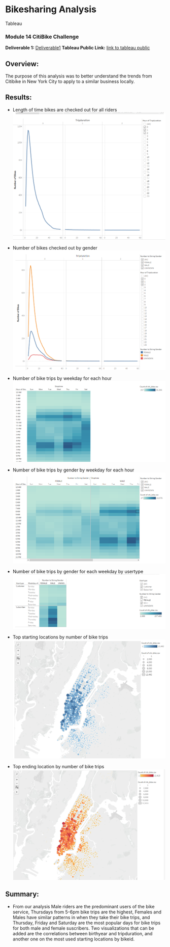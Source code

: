 # Bikesharing Analysis
 Tableau

### Module 14 CitiBike Challenge 
**Deliverable 1:** [Deliverable1](NYC_CitiBike_Challenge.ipynb)
**Tableau Public Link:** [link to tableau public](https://public.tableau.com/views/Citi_Bike_Challenge_16384791042350/CitiBikeStory?:language=en-US&publish=yes&:display_count=n&:origin=viz_share_link)

## Overview:
The purpose of this analysis was to better understand the trends from Citibike in New York City to apply to a similar business locally. 

## Results:

- Length of time bikes are checked out for all riders
![StoryP1](Resources/screenshots/storyp1.PNG)

- Number of bikes checked out by gender
![StoryP2](Resources/screenshots/storyp2.PNG)

- Number of bike trips by weekday for each hour 
![StoryP3](Resources/screenshots/storyp3.PNG)

- Number of bike trips by gender by weekday for each hour
![StoryP4](Resources/screenshots/storyp4.PNG)

- Number of bike trips by gender for each weekday by usertype
![StoryP5](Resources/screenshots/storyp5.PNG)

- Top starting locations by number of bike trips
![StoryP6](Resources/screenshots/storyp6.PNG)

- Top ending location by number of bike trips
![StoryP7](Resources/screenshots/storyp7.PNG)


## Summary:
- From our analysis Male riders are the predominant users of the bike service, Thursdays from 5-6pm bike trips are the highest, Females and Males have similar patterns in when they take their bike trips, and Thursday, Friday and Saturday are the most popular days for bike trips for both male and female suscribers. Two visualizations that can be added are the correlations between birthyear and tripduration, and another one on the most used starting locations by bikeid.


